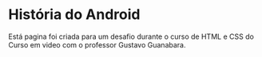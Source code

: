 # História do Android

Está pagina foi criada para um desafio durante o curso de HTML e CSS do Curso em video com o professor Gustavo Guanabara.

